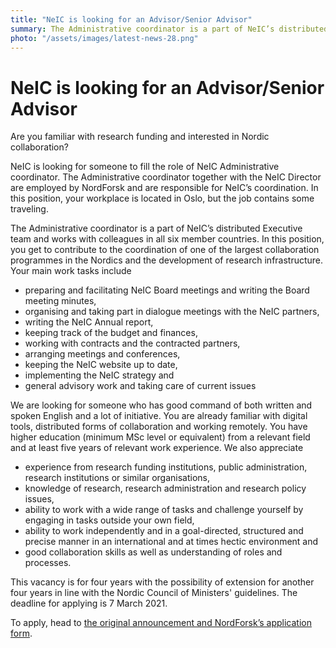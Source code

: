 ```yaml
---
title: "NeIC is looking for an Advisor/Senior Advisor"
summary: The Administrative coordinator is a part of NeIC’s distributed Executive team and works with colleagues in all six member countries. In this position, you get to contribute to the coordination of one of the largest collaboration programmes in the Nordics and the development of research infrastructure. The deadline for applying is 7 March 2021. 
photo: "/assets/images/latest-news-28.png"
---
```


NeIC is looking for an Advisor/Senior Advisor
===========================

Are you familiar with research funding and interested in Nordic collaboration? 

NeIC is looking for someone to fill the role of NeIC Administrative coordinator. The Administrative coordinator together with the NeIC Director are employed by NordForsk and are responsible for NeIC’s coordination. In this position, your workplace is located in Oslo, but the job contains some traveling.

The Administrative coordinator is a part of NeIC’s distributed Executive team and works with colleagues in all six member countries. In this position, you get to contribute to the coordination of one of the largest collaboration programmes in the Nordics and the development of research infrastructure. Your main work tasks include
- preparing and facilitating NeIC Board meetings and writing the Board meeting minutes,
- organising and taking part in dialogue meetings with the NeIC partners,
- writing the NeIC Annual report,
- keeping track of the budget and finances,
- working with contracts and the contracted partners,
- arranging meetings and conferences,
- keeping the NeIC website up to date,
- implementing the NeIC strategy and
- general advisory work and taking care of current issues

We are looking for someone who has good command of both written and spoken English and a lot of initiative. You are already familiar with digital tools, distributed forms of collaboration and working remotely. You have higher education (minimum MSc level or equivalent) from a relevant field and at least five years of relevant work experience. We also appreciate
- experience from research funding institutions, public administration, research institutions or similar organisations,
- knowledge of research, research administration and research policy issues,
- ability to work with a wide range of tasks and challenge yourself by engaging in tasks outside your own field,
- ability to work independently and in a goal-directed, structured and precise manner in an international and at times hectic environment and
- good collaboration skills as well as understanding of roles and processes.

This vacancy is for four years with the possibility of extension for another four years in line with the Nordic Council of Ministers' guidelines. The deadline for applying is 7 March 2021. 

To apply, head to [the original announcement and NordForsk’s application form](https://www.norden.org/no/vacancy/radgiver-seniorradgiver-det-nordiske-e-infrastruktur-samarbeidet-neic).